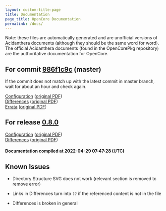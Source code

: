```yaml
---
layout: custom-title-page
title: Documentation
page_title: OpenCore Documentation
permalink: /docs/
---
```

Note: these files are automatically generated and are unofficial versions of Acidanthera documents (although they should be the same word for word). The official Acidanthera documents (found in the OpenCorePkg repository) are the authoritative documentation for OpenCore.

## For commit [986f1c9c](https://github.com/acidanthera/OpenCorePkg/tree/986f1c9c2224a50896dae3d6968227d2c8b58c8b) (master)

If the commit does not match up with the latest commit in master branch, wait for about an hour and check again.

[Configuration](latest/Configuration.html) ([original PDF](https://github.com/acidanthera/OpenCorePkg/blob/986f1c9c2224a50896dae3d6968227d2c8b58c8b/Docs/Configuration.pdf))
<br>
[Differences](latest/Differences.html) ([original PDF](https://github.com/acidanthera/OpenCorePkg/blob/986f1c9c2224a50896dae3d6968227d2c8b58c8b/Docs/Differences/Differences.pdf))
<br>
[Errata](latest/Errata.html) ([original PDF](https://github.com/acidanthera/OpenCorePkg/blob/986f1c9c2224a50896dae3d6968227d2c8b58c8b/Docs/Errata/Errata.pdf))

## For release [0.8.0](https://github.com/acidanthera/OpenCorePkg/tree/0.8.0)

[Configuration](release/Configuration.html) ([original PDF](https://github.com/acidanthera/OpenCorePkg/blob/0.8.0/Docs/Configuration.pdf))
<br>
[Differences](release/Differences.html) ([original PDF](https://github.com/acidanthera/OpenCorePkg/blob/0.8.0/Docs/Differences/Differences.pdf))

#### Documentation compiled at 2022-04-29 07:47:28 (UTC)

## Known Issues

* Directory Structure SVG does not work (relevant section is removed to remove error)

* Links in Differences turn into `??` if the referenced content is not in the file

* Differences is broken in general
